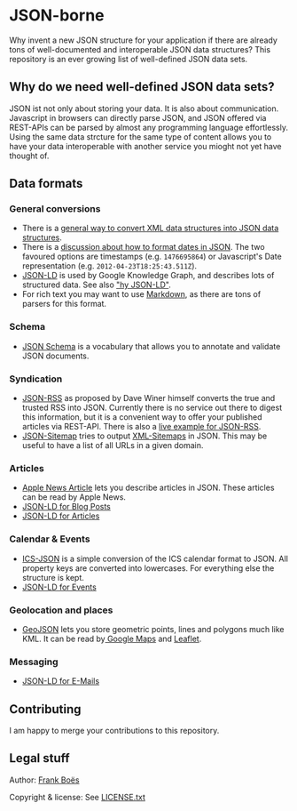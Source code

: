 JSON-borne
==========

Why invent a new JSON structure for your application if there are already tons of well-documented and interoperable JSON data structures? This repository is an ever growing list of well-defined JSON data sets.

Why do we need well-defined JSON data sets?
-------------------------------------------

JSON ist not only about storing your data. It is also about communication. Javascript in browsers can directly parse JSON, and JSON offered via REST-APIs can be parsed by almost any programming language effortlessly. Using the same data strcture for the same type of content allows you to have your data interoperable with another service you mioght not yet have thought of.

Data formats
------------

### General conversions

* There is a [general way to convert XML data structures into JSON data structures](http://blog.3960.org/post/8478676503/rss-mit-json).
* There is a [discussion about how to format dates in JSON](http://stackoverflow.com/questions/10286204/the-right-json-date-format). The two favoured options are timestamps (e.g. `1476695864`) or Javascript's Date representation (e.g. `2012-04-23T18:25:43.511Z`).
* [JSON-LD](http://json-ld.org/) is used by Google Knowledge Graph, and describes lots of structured data. See also ["hy JSON-LD"](http://jsonld.com/why-json-ld/).
* For rich text you may want to use [Markdown](https://daringfireball.net/projects/markdown/), as there are tons of parsers for this format.

### Schema

* [JSON Schema](http://json-schema.org/) is a vocabulary that allows you to annotate and validate JSON documents.

###  Syndication

* [JSON-RSS](http://scripting.com/stories/2012/09/10/rssInJsonForReal.html) as proposed by Dave Winer himself converts the true and trusted RSS into JSON. Currently there is no service out there to digest this information, but it is a convenient way to offer your published articles via REST-API. There is also a [live example for JSON-RSS](http://blog.3960.org/post/8478676503/rss-mit-json).
* [JSON-Sitemap](sitemap.json) tries to output [XML-Sitemaps](http://www.sitemaps.org/de/protocol.html) in JSON. This may be useful to have a list of all URLs in a given domain.

### Articles

* [Apple News Article](https://developer.apple.com/library/content/documentation/General/Conceptual/Apple_News_Format_Ref/StructureOverview.html) lets you describe articles in JSON. These articles can be read by Apple News.
* [JSON-LD for Blog Posts](http://jsonld.com/blog-post/)
* [JSON-LD for Articles](http://jsonld.com/article/)

### Calendar & Events

* [ICS-JSON](calendar.json) is a simple conversion of the ICS calendar format to JSON. All property keys are converted into lowercases. For everything else the structure is kept.
* [JSON-LD for Events](http://jsonld.com/event/)

### Geolocation and places

* [GeoJSON](http://geojson.org/) lets you store geometric points, lines and polygons much like KML. It can be read by[ Google Maps](https://developers.google.com/maps/documentation/android-api/utility/geojson?hl=de) and [Leaflet](http://leafletjs.com/examples/geojson/).

### Messaging

* [JSON-LD for E-Mails](http://jsonld.com/email-message/)

Contributing
------------

I am happy to merge your contributions to this repository.

Legal stuff
-----------

Author: [Frank Boës](http://3960.org)

Copyright & license: See [LICENSE.txt](LICENSE.txt)
